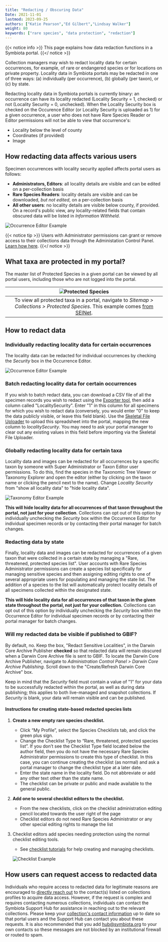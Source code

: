 ```yaml
---
title: "Redacting / Obscuring Data"
Date: 2021-11-01
lastmod: 2023-09-25
authors: ["Katie Pearson","Ed Gilbert","Lindsay Walker"]
weight: 80
keywords: ["rare species", "data protection", "redaction"]
---
```


{{< notice info >}}
  This page explains how data redaction functions in a Symbiota portal.
{{</ notice >}}

Collection managers may wish to redact locality data for certain occurrences, for example, of rare or endangered species or for locations on private property. Locality data in Symbiota portals may be redacted in one of three ways: (a) individually (per occurrence), (b) globally (per taxon), or (c) by state.

Redacting locality data in Symbiota portals is currently binary: an occurrence can have its locality redacted (Locality Security = 1, checked) or not (Locality Security = 0, unchecked). When the Locality Security box is checked on the Occurence Editor (or Locality Security is uploaded as 1) for a given occurrence, a user who does not have Rare Species Reader or Editor permissions will not be able to view that occurrence's:
  * Locality below the level of county
  * Coordinates (if provided)
  * Image
  
## How redacting data affects various users

Specimen occurrences with locality security applied affects portal users as follows:

 * **Administrators, Editors**: all locality details are visible and can be edited on a per-collection basis
 * **Rare Species Readers**: locality details are visible and can be downloaded, _but not edited_, on a per-collection basis
 * **All other users**: no locality details are visible below county, if provided. On a record's public view, any locality-related fields that contain obscured data will be listed in _Information Withheld_.
 
 ![Occurrence Editor Example](/symbiota-docs/images/redaction_informationwithheld.png)
 
 {{< notice tip >}}
  Users with Administrator permissions can grant or remove access to their collections data through the Administation Control Panel. [Learn how here](/symbiota-docs/coll_manager/users/).
{{</ notice >}}

## What taxa are protected in my portal?
  
The master list of Protected Species in a given portal can be viewed by all portal users, including those who are not logged into the portal.

| ![Protected Species](/symbiota-docs/images/redaction_protectedspecies.png) |
|:--:|
| To view all protected taxa in a portal, navigate to _Sitemap > Collections > Protected Species_. This example comes [from SEINet](https://swbiodiversity.org/seinet/collections/misc/protectedspecies.php). |

## How to redact data

### Individually redacting locality data for certain occurrences

The locality data can be redacted for individual occurrences by checking the _Security_ box in the Occurrence Editor.

![Occurrence Editor Example](/symbiota-docs/images/redaction_occurrenceeditor.png)

### Batch redacting locality data for certain occurrences

If you wish to batch redact data, you can download a CSV file of all the specimen records you wish to redact using the [Exporter tool](/symbiota-docs/coll_manager/download/exporter/), then add a column called "LocalitySecurity". Enter "1" in this column for all specimens for which you wish to redact data (conversely, you would enter "0" to keep the data publicly visible, or leave this field blank). Use the [Skeletal File Uploader](/symbiota-docs/coll_manager/upload/) to upload this spreadsheet into the portal, mapping the new column to _localitySecurity_. You may need to ask your portal manager to clear out any existing values in this field before importing via the Skeletal File Uploader. 

### Globally redacting locality data for certain taxa

Locality data and images can be redacted for all occurrences by a specific taxon by someone with Super Administrator or Taxon Editor user permissions. To do this, find the species in the Taxonomic Tree Viewer or Taxonomy Explorer and open the editor (either by clicking on the taxon name or clicking the pencil next to the name). Change _Locality Security_ from "show all locality data" to "hide locality data".

![Taxonomy Editor Example](/symbiota-docs/images/taxoneditorexample.PNG)

**This will hide locality data for all occurrences of that taxon throughout the portal, not just for your collection**. Collections can opt out of this option by individually unchecking the _Security_ box within the Occurrence Editor for individual specimen records or by contacting their portal manager for batch changes.

### Redacting data by state

Finally, locality data and images can be redacted for occurrences of a given taxon that were collected in a certain state by managing a "Rare, threatened, protected species list". User accounts with Rare Species Administrator permissions can create a species list specifically for managing sensitive species and then assigning editing rights to one of several appropriate users for populating and managing the state list. The addition of a species to the list will automatically protect locality details of all specimens collected within the designated state.

**This will hide locality data for all occurrences of that taxon in the given state throughout the portal, not just for your collection.** Collections can opt out of this option by individually unchecking the _Security_ box within the Occurrence Editor for individual specimen records or by contacting their portal manager for batch changes.

### Will my redacted data be visible if published to GBIF? 
By default, no. Keep the box, "Redact Sensitive Localities", in the Darwin Core Archive Publisher **checked** so that redacted data will remain obscured when a Darwin Core Archive file is sent to GBIF. To locate the Darwin Core Archive Publisher, navigate to _Administration Control Panel > Darwin Core Archive Publishing_. Scroll down to the "Create/Refresh Darwin Core Archive" box. 

Keep in mind that the _Security_ field must contain a value of "1" for your data to be successfully redacted within the portal, as well as during data publishing; this applies to both live-managed and snapshot collections. If _Security_ is blank, your data will remain visible and can be published. 

#### Instructions for creating state-based redacted species lists

1. **Create a new empty rare species checklist.**
    * Click “My Profile”, select the Species Checklists tab, and click the green plus sign.
    * Change the Checklist Type to “Rare, threatened, protected species list”. If you don’t see the Checklist Type field located below the author field, then you do not have the necessary Rare Species Administrator permissions to create this type of checklist. In this case, you can continue creating the checklist (as normal) and ask a portal manager to change the checklist type at a later date.
    * Enter the state name in the locality field. Do not abbreviate or add any other text other than the state name.
    * The checklist can be private or public and made available to the general public.
2. **Add one to several checklist editors to the checklist.**
    * From the new checklists, click on the checklist administration editing pencil located towards the user right of the page
    * Checklist editors do not need Rare Species Administrator or any other special editing rights to manage the list
3. Checklist editors add species needing protection using the normal checklist editing tools.
    * See [checklist tutorials](/symbiota-docs/user/checklist/) for help creating and managing checklists.
  
   ![Checklist Example](/symbiota-docs/images/checklist_protected.png)
    
## How users can request access to redacted data

Individuals who require access to redacted data for legitimate reasons are encouraged to [directly reach out](/symbiota-docs/user/contact/) to the contact(s) listed on collections profiles to acquire data access. However, if the request is complex and requires contacting numerous collections, individuals can contact the Symbiota Support Hub for assistance in reaching out to the relevant collections. Please keep your [collection's contact information](/symbiota-docs/coll_manager/metadata/#collectioncontacts) up to date so that portal users and the Support Hub can contact you about these requests. It is also recommended that you add hub@symbiota.org to your own contacts so these messages are not blocked by an institutional firewall or routed to spam.
